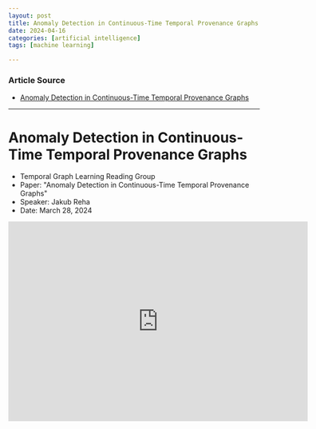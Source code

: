 ```yaml
---
layout: post
title: Anomaly Detection in Continuous-Time Temporal Provenance Graphs
date: 2024-04-16
categories: [artificial intelligence]
tags: [machine learning]

---
```


### Article Source


* [Anomaly Detection in Continuous-Time Temporal Provenance Graphs](https://www.youtube.com/watch?v=K2aDM9lMz0g)

---


# Anomaly Detection in Continuous-Time Temporal Provenance Graphs 


* Temporal Graph Learning Reading Group
* Paper: "Anomaly Detection in Continuous-Time Temporal Provenance Graphs"
* Speaker: Jakub Reha
* Date: March 28, 2024

<iframe width="600" height="400" src="https://www.youtube.com/embed/K2aDM9lMz0g?si=p73hThjZhvhEQhvd" title="YouTube video player" frameborder="0" allow="accelerometer; autoplay; clipboard-write; encrypted-media; gyroscope; picture-in-picture; web-share" referrerpolicy="strict-origin-when-cross-origin" allowfullscreen></iframe>